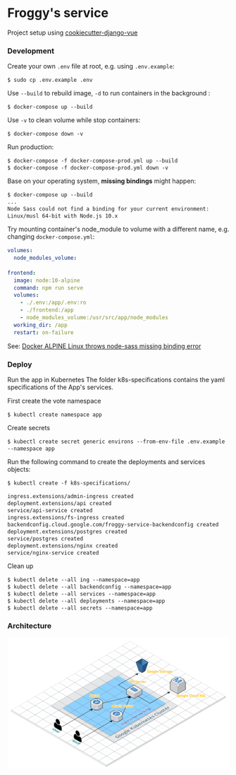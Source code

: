 # Froggy's service
Project setup using [cookiecutter-django-vue](https://github.com/vchaptsev/cookiecutter-django-vue)

### Development

Create your own `.env` file at root, e.g. using `.env.example`:
```
$ sudo cp .env.example .env
```

Use `--build` to rebuild image, `-d` to run containers in the background :
```
$ docker-compose up --build
```

Use `-v` to clean volume while stop containers:
```
$ docker-compose down -v
```

Run production:
```
$ docker-compose -f docker-compose-prod.yml up --build
$ docker-compose -f docker-compose-prod.yml down -v
```

Base on your operating system, **missing bindings** might happen:
```
$ docker-compose up --build
...
Node Sass could not find a binding for your current environment: Linux/musl 64-bit with Node.js 10.x
```
Try mounting container's node_module to volume with a different name, 
e.g. changing `docker-compose.yml`:
```yaml
volumes:
  node_modules_volume:

frontend:
  image: node:10-alpine
  command: npm run serve
  volumes:
    - ./.env:/app/.env:ro
    - ./frontend:/app
    - node_modules_volume:/usr/src/app/node_modules
  working_dir: /app
  restart: on-failure
```
See: [Docker ALPINE Linux throws node-sass missing binding error](https://github.com/sass/node-sass/issues/2165) 

### Deploy

Run the app in Kubernetes
The folder k8s-specifications contains the yaml specifications of the App's services.

First create the vote namespace
```
$ kubectl create namespace app
```

Create secrets
```
$ kubectl create secret generic environs --from-env-file .env.example --namespace app
```

Run the following command to create the deployments and services objects:
```
$ kubectl create -f k8s-specifications/
```
```
ingress.extensions/admin-ingress created
deployment.extensions/api created
service/api-service created
ingress.extensions/fs-ingress created
backendconfig.cloud.google.com/froggy-service-backendconfig created
deployment.extensions/postgres created
service/postgres created
deployment.extensions/nginx created
service/nginx-service created
```

Clean up
```
$ kubectl delete --all ing --namespace=app
$ kubectl delete --all backendconfig --namespace=app
$ kubectl delete --all services --namespace=app
$ kubectl delete --all deployments --namespace=app
$ kubectl delete --all secrets --namespace=app
```


### Architecture

![Architecture diagram](architecture.png)
